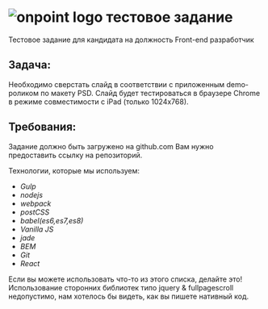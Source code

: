 # ![onpoint logo](https://onpoint.ru/img/global/logo-onpoint.svg) тестовое задание

Тестовое задание для кандидата на должность Front-end разработчик

## Задача:

Необходимо сверстать слайд в соответствии с приложенным demo-роликом по макету PSD. Слайд будет тестироваться в браузере
Chrome в режиме совместимости с iPad (только 1024x768).

## Требования:

Задание должно быть загружено на github.com Вам нужно предоставить ссылку на репозиторий.

Технологии, которые мы используем:

* *Gulp*
* *nodejs*
* *webpack*
* *postCSS*
* *babel(es6,es7,es8)*
* *Vanilla JS*
* *jade*
* *BEM*
* *Git*
* *React*

Если вы можете использовать что-то из этого списка, делайте это!
Использование сторонних библиотек типо jquery & fullpagescroll недопустимо, нам хотелось бы видеть, как вы пишете
нативный код.
